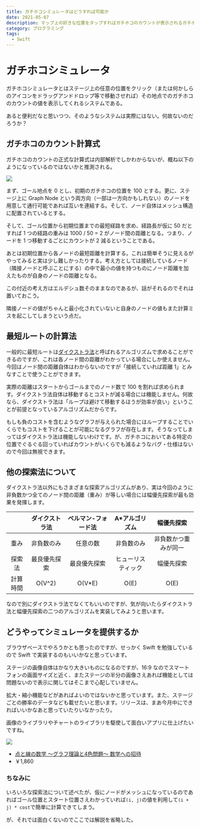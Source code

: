 ```yaml
---
title: ガチホコシミュレータはどうすれば可能か
date: 2021-05-07
description: マップ上の好きな位置をタップすればガチホコのカウントが表示されるガチホコシミュレータの実装方法について。
category: プログラミング
tags:
  - Swift
---
```


# ガチホコシミュレータ

ガチホコシミュレータとはステージ上の任意の位置をクリック（または何かしらのアイコンをドラッグアンドドロップ等で移動させれば）その地点でのガチホコのカウントの値を表示してくれるシステムである。

あると便利だなと思いつつ、そのようなシステムは実際にはない。何故ないのだろうか？

## ガチホコのカウント計算式

ガチホコのカウントの正式な計算式は内部解析でしかわからないが、概ね以下のようになっているのではないかと推測される。

![](https://pbs.twimg.com/media/E0vqIKKXEAYAUtx?format=png&name=900x900)

まず、ゴール地点を 0 とし、初期のガチホコの位置を 100 とする。更に、ステージ上に Graph Node という両方向（一部は一方向かもしれない）のノードを用意して通行可能であれば互いを連結する。そして、ノード自体はメッシュ構造に配置されているとする。

そして、ゴール位置から初期位置までの最短経路を求め、経路長が仮に 50 だとすれば 1 つの経路の重みは 1000 / 50 = 2 がノード間の距離となる。つまり、ノードを 1 つ移動するごとにカウントが 2 減るということである。

あとは初期位置から各ノードの最短距離を計算する。これは簡単そうに見えるがやってみると実は少し難しかったりする。考え方としては接続しているノード（隣接ノードと呼ぶことにする）の中で最小の値を持つものにノード距離を加えたものが自身のノードの距離となる。

この付近の考え方はエルデシュ数そのままなのであるが、話がそれるのでそれは置いておこう。

隣接ノードの値がちゃんと最小化されていないと自身のノードの値もまた計算ミスを起こしてしまうという点だ。

## 最短ルートの計算法

一般的に最短ルートは[ダイクストラ法](https://ja.wikipedia.org/wiki/%E3%83%80%E3%82%A4%E3%82%AF%E3%82%B9%E3%83%88%E3%83%A9%E6%B3%95)と呼ばれるアルゴリズムで求めることができるのですが、これは各ノード間の距離がわかっている場合にしか使えません。今回はノード間の距離自体はわからないのですが「接続していれば距離 1」とみなすことで使うことができます。

実際の距離はスタートからゴールまでのノード数で 100 を割れば求められます。ダイクストラ法自体は移動するとコストが減る場合には機能しません。何故なら、ダイクストラ法は「ループは避けて移動するほうが効率が良い」ということが前提となっているアルゴリズムだからです。

もしも負のコストを含むようなグラフが与えられた場合にはループすることでいくらでもコストを下げることが可能になるグラフが存在します。そうなってしまってはダイクストラ法は機能しないわけです。が、ガチホコにおいてある特定の位置でぐるぐる回っていればカウントがいくらでも減るようなバグ・仕様はないので今回は無視できます。

## 他の探索法について

ダイクストラ法以外にもさまざまな探索アルゴリズムがあり、実は今回のように非負数かつ全てのノード間の距離（重み）が等しい場合には幅優先探索が最も効果を発揮します。

|          | ダイクストラ法 | ベルマン-フォード法 |  A\*アルゴリズム   |      幅優先探索      |
| :------: | :------------: | :-----------------: | :----------------: | :------------------: |
|   重み   |   非負数のみ   |      任意の数       |     非負数のみ     | 非負数かつ重みが同一 |
|  探索法  |  最良優先探索  |    最良優先探索     | ヒューリスティック |      幅優先探索      |
| 計算時間 |     O(V^2)     |       O(V\*E)       |        O(E)        |         O(E)         |

なので別にダイクストラ法でなくてもいいのですが、気が向いたらダイクストラ法と幅優先探索の二つのアルゴリズムを実装してみようと思います。

## どうやってシミュレータを提供するか

ブラウザベースでやろうかとも思ったのですが、せっかく Swift を勉強しているので Swift で実装するのもいいかなと思っています。

ステージの画像自体はかなり大きいものになるのですが、16:9 なのでスマートフォンの画面サイズと近く、またステージの半分の画像さえあれば機能としては問題ないので表示に関してはそこまで心配していません。

拡大・縮小機能などがあればよいのではないかと思っています。また、ステージごとの勝率のデータなども載せたいと思います。リリースは、まあ今月中にできればいいかなあと思っていたりいなかったり。

画像のライブラリやチャートのライブラリを駆使して面白いアプリに仕上げたいですね。

<div class="vuepress-affiliate">
<img src="https://m.media-amazon.com/images/I/41WGU6WHK1L._SL500_.jpg" />
<ul>
<li><a href="https://www.amazon.co.jp/dp/B07RY6SR16/?tag=tkgstrator0f-22" target="_blank">点と線の数学 ～グラフ理論と4色問題～ 数学への招待</a></li>
<li class="price">￥1,860</li>
</ul>
</div>

### ちなみに

いろいろな探索法について述べたが、仮にノードがメッシュになっているのであればゴール位置とスタート位置さえわかっていれば`(i, j)`の値を利用して`(i + j) * cost`で簡単に計算できてしまう。

が、それでは面白くないのでここでは解説を省略した。
